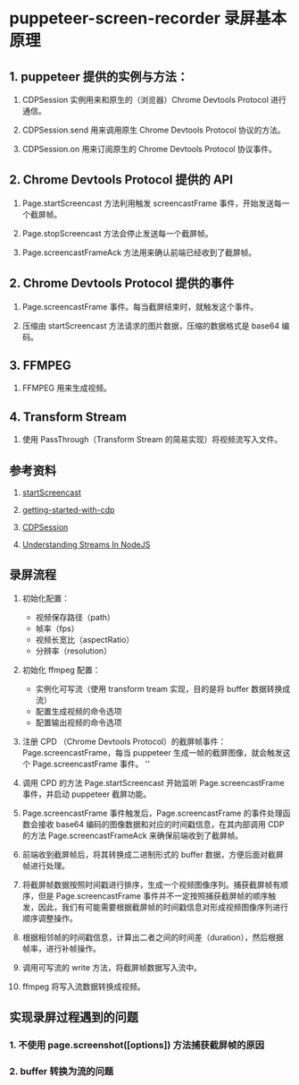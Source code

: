 # puppeteer-screen-recorder 录屏基本原理

## 1. puppeteer 提供的实例与方法：

1. CDPSession 实例用来和原生的（浏览器）Chrome Devtools Protocol 进行通信。

2. CDPSession.send 用来调用原生 Chrome Devtools Protocol 协议的方法。

3. CDPSession.on 用来订阅原生的 Chrome Devtools Protocol 协议事件。

## 2. Chrome Devtools Protocol 提供的 API

1. Page.startScreencast 方法利用触发 screencastFrame 事件，开始发送每一个截屏帧。

2. Page.stopScreencast 方法会停止发送每一个截屏帧。

3. Page.screencastFrameAck 方法用来确认前端已经收到了截屏帧。

## 2. Chrome Devtools Protocol 提供的事件

1. Page.screencastFrame 事件。每当截屏结束时，就触发这个事件。

2. 压缩由 startScreencast 方法请求的图片数据，压缩的数据格式是 base64 编码。

## 3. FFMPEG

1. FFMPEG 用来生成视频。

## 4. Transform Stream

1. 使用 PassThrough（Transform Stream 的简易实现）将视频流写入文件。


## 参考资料

1. [startScreencast](https://chromedevtools.github.io/devtools-protocol/tot/Page/#method-startScreencast)

2. [getting-started-with-cdp](https://github.com/aslushnikov/getting-started-with-cdp/blob/master/README.md)

3. [CDPSession](https://pptr.dev/#?product=Puppeteer&version=v12.0.0&show=api-class-cdpsession)

4. [Understanding Streams In NodeJS](https://medium.com/bb-tutorials-and-thoughts/understanding-streams-in-nodejs-43736e7acb4b)

## 录屏流程

1. 初始化配置：
   - 视频保存路径（path）
   - 帧率（fps）
   - 视频长宽比（aspectRatio）
   - 分辨率（resolution）

2. 初始化 ffmpeg 配置：
   - 实例化可写流（使用 transform tream 实现，目的是将 buffer 数据转换成流）
   - 配置生成视频的命令选项
   - 配置输出视频的命令选项

3. 注册 CPD （Chrome Devtools Protocol）的截屏帧事件：Page.screencastFrame，每当 puppeteer 生成一帧的截屏图像，就会触发这个 Page.screencastFrame 事件。
''
4. 调用 CPD 的方法 Page.startScreencast 开始监听 Page.screencastFrame 事件，并启动 puppeteer 截屏功能。

5. Page.screencastFrame 事件触发后，Page.screencastFrame 的事件处理函数会接收 base64 编码的图像数据和对应的时间戳信息，在其内部调用 CDP 的方法 Page.screencastFrameAck 来确保前端收到了截屏帧。

6. 前端收到截屏帧后，将其转换成二进制形式的 buffer 数据，方便后面对截屏帧进行处理。

7. 将截屏帧数据按照时间戳进行排序，生成一个视频图像序列。捕获截屏帧有顺序，但是 Page.screencastFrame 事件并不一定按照捕获截屏帧的顺序触发，因此，我们有可能需要根据截屏帧的时间戳信息对形成视频图像序列进行顺序调整操作。

8. 根据相邻帧的时间戳信息，计算出二者之间的时间差（duration），然后根据帧率，进行补帧操作。

9. 调用可写流的 write 方法，将截屏帧数据写入流中。

10. ffmpeg 将写入流数据转换成视频。





## 实现录屏过程遇到的问题

### 1. 不使用 page.screenshot([options]) 方法捕获截屏帧的原因

### 2. buffer 转换为流的问题


